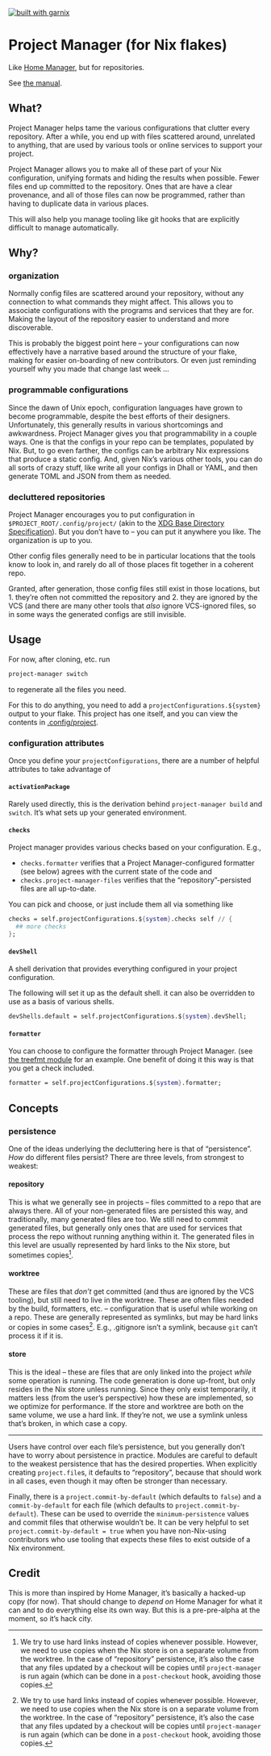 [![built with garnix](https://img.shields.io/endpoint?url=https%3A%2F%2Fgarnix.io%2Fapi%2Fbadges%2Fsellout%2Fproject-manager%3Fbranch%3Dmain)](https://garnix.io)

# Project Manager (for Nix flakes)

Like [Home Manager](https://nix-community.github.io/home-manager/), but for repositories.

See [the manual](https://sellout.github.io/project-manager/).

## What?

Project Manager helps tame the various configurations that clutter every repository. After a while, you end up with files scattered around, unrelated to anything, that are used by various tools or online services to support your project.

Project Manager allows you to make all of these part of your Nix configuration, unifying formats and hiding the results when possible. Fewer files end up committed to the repository. Ones that are have a clear provenance, and all of those files can now be programmed, rather than having to duplicate data in various places.

This will also help you manage tooling like git hooks that are explicitly difficult to manage automatically.

## Why?

### organization

Normally config files are scattered around your repository, without any connection to what commands they might affect. This allows you to associate configurations with the programs and services that they are for. Making the layout of the repository easier to understand and more discoverable.

This is probably the biggest point here – your configurations can now effectively have a narrative based around the structure of your flake, making for easier on-boarding of new contributors. Or even just reminding yourself why you made that change last week …

### programmable configurations

Since the dawn of Unix epoch, configuration languages have grown to become programmable, despite the best efforts of their designers. Unfortunately, this generally results in various shortcomings and awkwardness. Project Manager gives you that programmability in a couple ways. One is that the configs in your repo can be templates, populated by Nix. But, to go even farther, the configs can be arbitrary Nix expressions that produce a static config. And, given Nix’s various other tools, you can do all sorts of crazy stuff, like write all your configs in Dhall or YAML, and then generate TOML and JSON from them as needed.

### decluttered repositories

Project Manager encourages you to put configuration in `$PROJECT_ROOT/.config/project/` (akin to the [XDG Base Directory Specification](https://specifications.freedesktop.org/basedir-spec/basedir-spec-latest.html)). But you don’t have to – you can put it anywhere you like. The organization is up to you.

Other config files generally need to be in particular locations that the tools know to look in, and rarely do all of those places fit together in a coherent repo.

Granted, after generation, those config files still exist in those locations, but 1. they’re often not committed the repository and 2. they are ignored by the VCS (and there are many other tools that _also_ ignore VCS-ignored files, so in some ways the generated configs are still invisible.

## Usage

For now, after cloning, etc. run

```bash
project-manager switch
```

to regenerate all the files you need.

For this to do anything, you need to add a `projectConfigurations.${system}` output to your flake. This project has one itself, and you can view the contents in [.config/project](./.config/project/default.nix).

### configuration attributes

Once you define your `projectConfigurations`, there are a number of helpful attributes to take advantage of

#### `activationPackage`

Rarely used directly, this is the derivation behind `project-manager build` and `switch`. It’s what sets up your generated environment.

#### `checks`

Project manager provides various checks based on your configuration. E.g.,
- `checks.formatter` verifies that a Project Manager-configured formatter (see below) agrees with the current state of the code and
- `checks.project-manager-files` verifies that the “repository”-persisted files are all up-to-date.

You can pick and choose, or just include them all via something like

```nix
checks = self.projectConfigurations.${system}.checks self // {
  ## more checks
};
```

#### `devShell`

A shell derivation that provides everything configured in your project configuration.

The following will set it up as the default shell. it can also be overridden to use as a basis of various shells.

```nix
devShells.default = self.projectConfigurations.${system}.devShell;
```

#### `formatter`

You can choose to configure the formatter through Project Manager. (see [the treefmt module](./modules/programs/treefmt.nix) for an example. One benefit of doing it this way is that you get a check included.

```nix
formatter = self.projectConfigurations.${system}.formatter;
```

## Concepts

### persistence

One of the ideas underlying the decluttering here is that of “persistence”. _How_ do different files persist? There are three levels, from strongest to weakest:

#### repository

This is what we generally see in projects – files committed to a repo that are always there. All of your non-generated files are persisted this way, and traditionally, many generated files are too. We still need to commit generated files, but generally only ones that are used for services that process the repo without running anything within it. The generated files in this level are usually represented by hard links to the Nix store, but sometimes copies[^1].

#### worktree

These are files that _don’t_ get committed (and thus are ignored by the VCS tooling), but still need to live in the worktree. These are often files needed by the build, formatters, etc. – configuration that is useful while working on a repo. These are generally represented as symlinks, but may be hard links or copies in some cases[^1]. E.g., .gitignore isn’t a symlink, because `git` can’t process it if it is.

[^1]: We try to use hard links instead of copies whenever possible. However, we need to use copies when the Nix store is on a separate volume from the worktree. In the case of “repository” persistence, it’s also the case that any files updated by a checkout will be copies until `project-manager` is run again (which can be done in a `post-checkout` hook, avoiding those copies.

#### store

This is the ideal – these are files that are only linked into the project _while_ some operation is running. The code generation is done up-front, but only resides in the Nix store unless running. Since they only exist temporarily, it matters less (from the user’s perspective) how these are implemented, so we optimize for performance. If the store and worktree are both on the same volume, we use a hard link. If they’re not, we use a symlink unless that’s broken, in which case a copy.

---

Users have control over each file’s persistence, but you generally don’t have to worry about persistence in practice. Modules are careful to default to the weakest persistence that has the desired properties. When explicitly creating `project.file`s, it defaults to “repository”, because that should work in all cases, even though it may often be stronger than necessary.

Finally, there is a `project.commit-by-default` (which defaults to `false`) and a `commit-by-default` for each file (which defaults to `project.commit-by-default`). These can be used to override the `minimum-persistence` values and commit files that otherwise wouldn’t be. It can be very helpful to set `project.commit-by-default = true` when you have non-Nix-using contributors who use tooling that expects these files to exist outside of a Nix environment.

## Credit

This is more than inspired by Home Manager, it’s basically a hacked-up copy (for now). That should change to _depend on_ Home Manager for what it can and to do everything else its own way. But this is a pre-pre-alpha at the moment, so it’s hack city.
